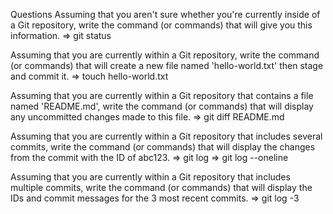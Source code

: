 Questions
Assuming that you aren't sure whether you're currently inside of a Git repository, write the command (or commands) that will give you this information.
=> git status

Assuming that you are currently within a Git repository, write the command (or commands) that will create a new file named 'hello-world.txt' then stage and commit it.
=> touch hello-world.txt

Assuming that you are currently within a Git repository that contains a file named 'README.md', write the command (or commands) that will display any uncommitted changes made to this file.
=> git diff README.md

Assuming that you are currently within a Git repository that includes several commits, write the command (or commands) that will display the changes from the commit with the ID of abc123.
=> git log 
=> git log --oneline

Assuming that you are currently within a Git repository that includes multiple commits, write the command (or commands) that will display the IDs and commit messages for the 3 most recent commits.
=> git log -3
